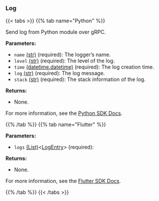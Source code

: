 ### Log

{{< tabs >}}
{{% tab name="Python" %}}

Send log from Python module over gRPC.

**Parameters:**

- `name` [(str)](https://docs.python.org/3/library/stdtypes.html#text-sequence-type-str) (required): The logger’s name.
- `level` [(str)](https://docs.python.org/3/library/stdtypes.html#text-sequence-type-str) (required): The level of the log.
- `time` [(datetime.datetime)](https://docs.python.org/3/library/datetime.html) (required): The log creation time.
- `log` [(str)](https://docs.python.org/3/library/stdtypes.html#text-sequence-type-str) (required): The log message.
- `stack` [(str)](https://docs.python.org/3/library/stdtypes.html#text-sequence-type-str) (required): The stack information of the log.

**Returns:**

- None.

For more information, see the [Python SDK Docs](https://python.viam.dev/autoapi/viam/robot/client/index.html#viam.robot.client.RobotClient.log).

{{% /tab %}}
{{% tab name="Flutter" %}}

**Parameters:**

- `logs` [(List)](https://api.flutter.dev/flutter/dart-core/List-class.html)<[LogEntry](https://flutter.viam.dev/viam_protos.common.common/LogEntry-class.html)> (required):

**Returns:**

- None.

For more information, see the [Flutter SDK Docs](https://flutter.viam.dev/viam_protos.robot.robot/RobotServiceClient/log.html).

{{% /tab %}}
{{< /tabs >}}
